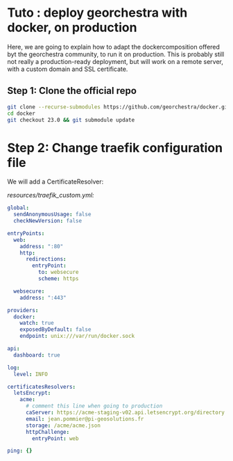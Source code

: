 # Tuto : deploy georchestra with docker, on production

Here, we are going to explain how to adapt the dockercomposition offered byt the georchestra community, to run it on production.
This is probably still not really a production-ready deployment, but will work on a remote server, with a custom domain and SSL certificate.

## Step 1: Clone the official repo

```bash
git clone --recurse-submodules https://github.com/georchestra/docker.git
cd docker
git checkout 23.0 && git submodule update
```

# Step 2: Change traefik configuration file

We will add a CertificateResolver:

*resources/traefik_custom.yml:*
```yaml
global: 
  sendAnonymousUsage: false
  checkNewVersion: false

entryPoints:
  web:
    address: ":80"
    http:
      redirections:
        entryPoint:
          to: websecure
          scheme: https

  websecure:
    address: ":443"

providers:
  docker:
    watch: true
    exposedByDefault: false
    endpoint: unix:///var/run/docker.sock

api:
  dashboard: true

log:
  level: INFO

certificatesResolvers:
  letsEncrypt:
    acme:
      # comment this line when going to production
      caServer: https://acme-staging-v02.api.letsencrypt.org/directory
      email: jean.pommier@pi-geosolutions.fr
      storage: /acme/acme.json
      httpChallenge:
        entryPoint: web

ping: {}
```